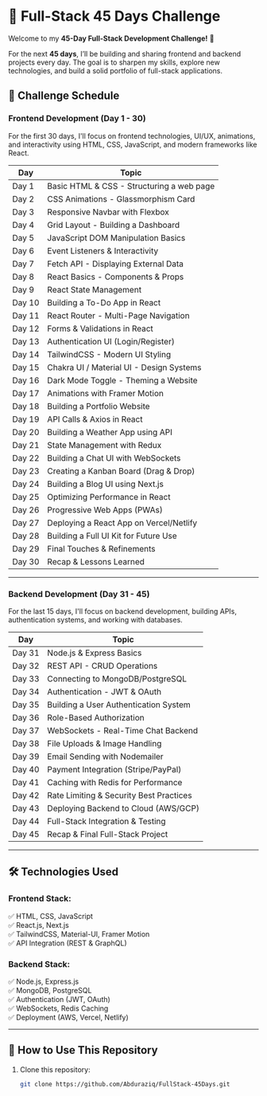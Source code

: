 # 🚀 Full-Stack 45 Days Challenge  

Welcome to my **45-Day Full-Stack Development Challenge!** 🎯  

For the next **45 days**, I’ll be building and sharing frontend and backend projects every day. The goal is to sharpen my skills, explore new technologies, and build a solid portfolio of full-stack applications.  

## 📅 Challenge Schedule  

### **Frontend Development (Day 1 - 30)**
For the first 30 days, I'll focus on frontend technologies, UI/UX, animations, and interactivity using HTML, CSS, JavaScript, and modern frameworks like React.

| **Day** | **Topic** |
|---------|----------|
| Day 1   | Basic HTML & CSS - Structuring a web page |
| Day 2   | CSS Animations - Glassmorphism Card |
| Day 3   | Responsive Navbar with Flexbox |
| Day 4   | Grid Layout - Building a Dashboard |
| Day 5   | JavaScript DOM Manipulation Basics |
| Day 6   | Event Listeners & Interactivity |
| Day 7   | Fetch API - Displaying External Data |
| Day 8   | React Basics - Components & Props |
| Day 9   | React State Management |
| Day 10  | Building a To-Do App in React |
| Day 11  | React Router - Multi-Page Navigation |
| Day 12  | Forms & Validations in React |
| Day 13  | Authentication UI (Login/Register) |
| Day 14  | TailwindCSS - Modern UI Styling |
| Day 15  | Chakra UI / Material UI - Design Systems |
| Day 16  | Dark Mode Toggle - Theming a Website |
| Day 17  | Animations with Framer Motion |
| Day 18  | Building a Portfolio Website |
| Day 19  | API Calls & Axios in React |
| Day 20  | Building a Weather App using API |
| Day 21  | State Management with Redux |
| Day 22  | Building a Chat UI with WebSockets |
| Day 23  | Creating a Kanban Board (Drag & Drop) |
| Day 24  | Building a Blog UI using Next.js |
| Day 25  | Optimizing Performance in React |
| Day 26  | Progressive Web Apps (PWAs) |
| Day 27  | Deploying a React App on Vercel/Netlify |
| Day 28  | Building a Full UI Kit for Future Use |
| Day 29  | Final Touches & Refinements |
| Day 30  | Recap & Lessons Learned |

---

### **Backend Development (Day 31 - 45)**
For the last 15 days, I'll focus on backend development, building APIs, authentication systems, and working with databases.

| **Day** | **Topic** |
|---------|----------|
| Day 31  | Node.js & Express Basics |
| Day 32  | REST API - CRUD Operations |
| Day 33  | Connecting to MongoDB/PostgreSQL |
| Day 34  | Authentication - JWT & OAuth |
| Day 35  | Building a User Authentication System |
| Day 36  | Role-Based Authorization |
| Day 37  | WebSockets - Real-Time Chat Backend |
| Day 38  | File Uploads & Image Handling |
| Day 39  | Email Sending with Nodemailer |
| Day 40  | Payment Integration (Stripe/PayPal) |
| Day 41  | Caching with Redis for Performance |
| Day 42  | Rate Limiting & Security Best Practices |
| Day 43  | Deploying Backend to Cloud (AWS/GCP) |
| Day 44  | Full-Stack Integration & Testing |
| Day 45  | Recap & Final Full-Stack Project |

---

## 🛠 Technologies Used  

### **Frontend Stack:**  
✅ HTML, CSS, JavaScript  
✅ React.js, Next.js  
✅ TailwindCSS, Material-UI, Framer Motion  
✅ API Integration (REST & GraphQL)  

### **Backend Stack:**  
✅ Node.js, Express.js  
✅ MongoDB, PostgreSQL  
✅ Authentication (JWT, OAuth)  
✅ WebSockets, Redis Caching  
✅ Deployment (AWS, Vercel, Netlify)  

---

## 📌 How to Use This Repository  

1. Clone this repository:  
   ```bash
   git clone https://github.com/Abduraziq/FullStack-45Days.git
